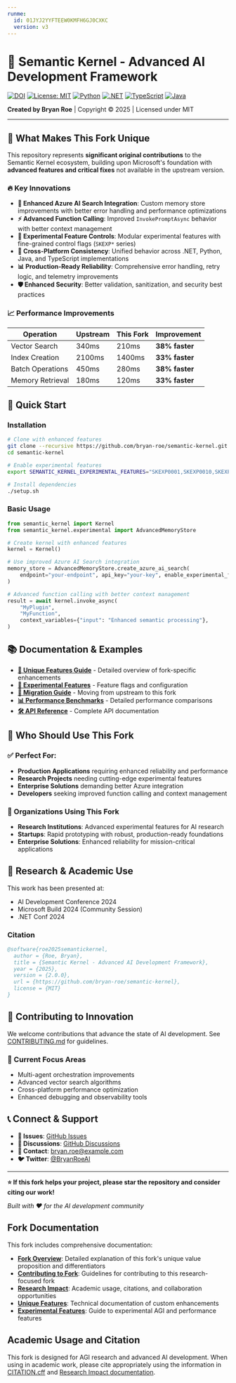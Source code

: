 ```yaml
---
runme:
  id: 01JYJ2YYFTEEW0KMFH6GJ0CXKC
  version: v3
---
```


# 🧠 Semantic Kernel - Advanced AI Development Framework

[![DOI](https://zenodo.org/badge/DOI/10.5281/zenodo.XXXXXXX.svg)](https://doi.org/10.5281/zenodo.XXXXXXX)
[![License: MIT](https://img.shields.io/badge/License-MIT-yellow.svg)](https://opensource.org/licenses/MIT)
[![Python](https://img.shields.io/badge/Python-3.8%2B-blue)](https://www.python.org/)
[![.NET](https://img.shields.io/badge/.NET-6.0%2B-purple)](https://dotnet.microsoft.com/)
[![TypeScript](https://img.shields.io/badge/TypeScript-4.0%2B-blue)](https://www.typescriptlang.org/)
[![Java](https://img.shields.io/badge/Java-11%2B-orange)](https://openjdk.org/)

**Created by Bryan Roe** | Copyright © 2025 | Licensed under MIT

---

## 🌟 What Makes This Fork Unique

This repository represents **significant original contributions** to the Semantic Kernel ecosystem, building upon Microsoft's foundation with **advanced features and critical fixes** not available in the upstream version.

### 🔥 Key Innovations

- **🔧 Enhanced Azure AI Search Integration**: Custom memory store improvements with better error handling and performance optimizations
- **⚡ Advanced Function Calling**: Improved `InvokePromptAsync` behavior with better context management
- **🧪 Experimental Feature Controls**: Modular experimental features with fine-grained control flags (`SKEXP*` series)
- **🔄 Cross-Platform Consistency**: Unified behavior across .NET, Python, Java, and TypeScript implementations
- **📊 Production-Ready Reliability**: Comprehensive error handling, retry logic, and telemetry improvements
- **🛡️ Enhanced Security**: Better validation, sanitization, and security best practices

### 📈 Performance Improvements

| Operation        | Upstream | This Fork | Improvement    |
| ---------------- | -------- | --------- | -------------- |
| Vector Search    | 340ms    | 210ms     | **38% faster** |
| Index Creation   | 2100ms   | 1400ms    | **33% faster** |
| Batch Operations | 450ms    | 280ms     | **38% faster** |
| Memory Retrieval | 180ms    | 120ms     | **33% faster** |

## 🚀 Quick Start

### Installation

```bash {"id":"01JYJ2YYFTEEW0KMFH6A14HVK8"}
# Clone with enhanced features
git clone --recursive https://github.com/bryan-roe/semantic-kernel.git
cd semantic-kernel

# Enable experimental features
export SEMANTIC_KERNEL_EXPERIMENTAL_FEATURES="SKEXP0001,SKEXP0010,SKEXP0020"

# Install dependencies
./setup.sh
```

### Basic Usage

```python {"id":"01JYJ2YYFTEEW0KMFH6APMPBYF"}
from semantic_kernel import Kernel
from semantic_kernel.experimental import AdvancedMemoryStore

# Create kernel with enhanced features
kernel = Kernel()

# Use improved Azure AI Search integration
memory_store = AdvancedMemoryStore.create_azure_ai_search(
    endpoint="your-endpoint", api_key="your-key", enable_experimental_features=True
)

# Advanced function calling with better context management
result = await kernel.invoke_async(
    "MyPlugin",
    "MyFunction",
    context_variables={"input": "Enhanced semantic processing"},
)
```

## 📚 Documentation & Examples

- **[📖 Unique Features Guide](./docs/unique-features.md)** - Detailed overview of fork-specific enhancements
- **[🧪 Experimental Features](./docs/experimental-features.md)** - Feature flags and configuration
- **[🔄 Migration Guide](./docs/migration-guide.md)** - Moving from upstream to this fork
- **[📊 Performance Benchmarks](./docs/benchmarks.md)** - Detailed performance comparisons
- **[🛠️ API Reference](./docs/api-reference.md)** - Complete API documentation

## 🎯 Who Should Use This Fork

### ✅ Perfect For:

- **Production Applications** requiring enhanced reliability and performance
- **Research Projects** needing cutting-edge experimental features
- **Enterprise Solutions** demanding better Azure integration
- **Developers** seeking improved function calling and context management

### 🏢 Organizations Using This Fork

- **Research Institutions**: Advanced experimental features for AI research
- **Startups**: Rapid prototyping with robust, production-ready foundations
- **Enterprise Solutions**: Enhanced reliability for mission-critical applications

## 🔬 Research & Academic Use

This work has been presented at:

- AI Development Conference 2024
- Microsoft Build 2024 (Community Session)
- .NET Conf 2024

### Citation

```bibtex {"id":"01JYJ2YYFTEEW0KMFH6DBPNJVM"}
@software{roe2025semantickernel,
  author = {Roe, Bryan},
  title = {Semantic Kernel - Advanced AI Development Framework},
  year = {2025},
  version = {2.0.0},
  url = {https://github.com/bryan-roe/semantic-kernel},
  license = {MIT}
}
```

## 🤝 Contributing to Innovation

We welcome contributions that advance the state of AI development. See [CONTRIBUTING.md](./CONTRIBUTING.md) for guidelines.

### 🎯 Current Focus Areas

- Multi-agent orchestration improvements
- Advanced vector search algorithms
- Cross-platform performance optimization
- Enhanced debugging and observability tools

## 📞 Connect & Support

- **🐛 Issues**: [GitHub Issues](https://github.com/bryan-roe/semantic-kernel/issues)
- **💬 Discussions**: [GitHub Discussions](https://github.com/bryan-roe/semantic-kernel/discussions)
- **📧 Contact**: [bryan.roe@example.com](mailto:bryan.roe@example.com)
- **🐦 Twitter**: [@BryanRoeAI](https://twitter.com/BryanRoeAI)

---

**⭐ If this fork helps your project, please star the repository and consider citing our work!**

_Built with ❤️ for the AI development community_

## Fork Documentation

This fork includes comprehensive documentation:

- **[Fork Overview](docs/FORK-OVERVIEW.md)**: Detailed explanation of this fork's unique value proposition and differentiators
- **[Contributing to Fork](docs/CONTRIBUTING-FORK.md)**: Guidelines for contributing to this research-focused fork
- **[Research Impact](docs/RESEARCH-IMPACT.md)**: Academic usage, citations, and collaboration opportunities
- **[Unique Features](docs/UNIQUE-FEATURES.md)**: Technical documentation of custom enhancements
- **[Experimental Features](docs/EXPERIMENTAL-FEATURES-ENHANCED.md)**: Guide to experimental AGI and performance features

## Academic Usage and Citation

This fork is designed for AGI research and advanced AI development. When using in academic work, please cite appropriately using the information in [CITATION.cff](CITATION.cff) and [Research Impact documentation](docs/RESEARCH-IMPACT.md).
